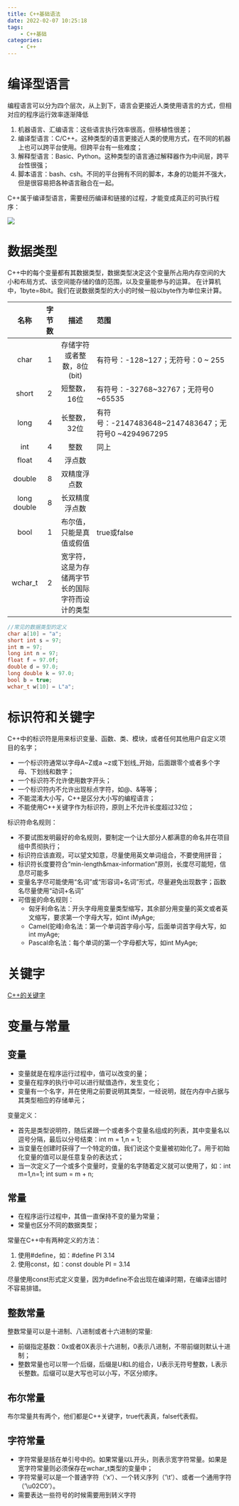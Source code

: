 ```yaml
---
title: C++基础语法
date: 2022-02-07 10:25:18
tags:
    - C++基础
categories:
    - C++
---
```


# 编译型语言
编程语言可以分为四个层次，从上到下，语言会更接近人类使用语言的方式，但相对应的程序运行效率逐渐降低

1. 机器语言、汇编语言：这些语言执行效率很高，但移植性很差；
2. 编译型语言：C/C++。这种类型的语言更接近人类的使用方式，在不同的机器上也可以跨平台使用。但跨平台有一些难度；
3. 解释型语言：Basic、Python。这种类型的语言通过解释器作为中间层，跨平台性很强；
4. 脚本语言：bash、csh。不同的平台拥有不同的脚本，本身的功能并不强大，但是很容易把各种语言融合在一起。


C++属于编译型语言，需要经历编译和链接的过程，才能变成真正的可执行程序：


![](https://my-hexo-blog-1308129409.cos.ap-beijing.myqcloud.com/C%2B%2B/%E7%BC%96%E8%AF%91%E8%BF%87%E7%A8%8B.png)

# 数据类型
C++中的每个变量都有其数据类型，数据类型决定这个变量所占用内存空间的大小和布局方式、该空间能存储的值的范围，以及变量能参与的运算。
在计算机中，1byte=8bit。我们在说数据类型的大小的时候一般以byte作为单位来计算。

|名称|字节数  |描述|范围|
|:--:|:--:|:--:|:--|
| char |1  |存储字符或者整数，8位(bit)|有符号：-128~127；无符号：0 ~ 255|
|short |2 |短整数，16位 |有符号：-32768~32767；无符号0 ~65535 |
|long |4 |长整数，32位 |有符号：-2147483648~2147483647；无符号0 ~4294967295 |
|int  | 4 | 整数 |  同上|
| float |4  | 浮点数 |  |
| double |8  | 双精度浮点数 |  |
|long double  |8  |长双精度浮点数  |  |
| bool | 1 | 布尔值，只能是真值或假值 | true或false |
|wchar_t  |2  |宽字符，这是为存储两字节长的国际字符而设计的类型  |  |

```CPP
//常见的数据类型的定义
char a[10] = "a";
short int s = 97;
int m = 97;
long int n = 97;
float f = 97.0f;
double d = 97.0;
long double k = 97.0;
bool b = true;
wchar_t w[10] = L"a";
```

# 标识符和关键字
C++中的标识符是用来标识变量、函数、类、模块，或者任何其他用户自定义项目的名字；

- 一个标识符通常以字母A~Z或a ~z或下划线_开始，后面跟零个或者多个字母、下划线和数字；
- 一个标识符不允许使用数字开头；
- 一个标识符内不允许出现标点字符，如@、&等等；
- 不能混淆大小写，C++是区分大小写的编程语言；
- 不能使用C++关键字作为标识符，原则上不允许长度超过32位；

标识符命名规则：

- 不要试图发明最好的命名规则，要制定一个让大部分人都满意的命名并在项目组中贯彻执行；
- 标识符应该直观，可以望文知意，尽量使用英文单词组合，不要使用拼音；
- 标识符长度要符合“min-length&max-information”原则，长度尽可能短，信息尽可能多
- 变量名字尽可能使用“名词”或“形容词+名词”形式，尽量避免出现数字；函数名尽量使用“动词+名词”
- 可借鉴的命名规则：
  - 匈牙利命名法：开头字母用变量类型缩写，其余部分用变量的英文或者英文缩写，要求第一个字母大写，如int iMyAge;
  - Camel(驼峰)命名法：第一个单词首字母小写，后面单词首字母大写，如int myAge;
  - Pascal命名法：每个单词的第一个字母都大写，如int MyAge;


# 关键字
[C++的关键字](https://en.cppreference.com/w/cpp/keyword)

# 变量与常量
## 变量 

- 变量就是在程序运行过程中，值可以改变的量；
- 变量在程序的执行中可以进行赋值造作，发生变化；
- 变量有一个名字，并在使用之前要说明其类型，一经说明，就在内存中占据与其类型相应的存储单元；

变量定义：

- 首先是类型说明符，随后紧跟一个或者多个变量名组成的列表，其中变量名以逗号分隔，最后以分号结束：int m = 1,n = 1;
- 当变量在创建时获得了一个特定的值，我们说这个变量被初始化了。用于初始化变量的值可以是任意复杂的表达式；
- 当一次定义了一个或多个变量时，变量的名字随着定义就可以使用了，如：int m=1,n=1; int sum = m + n;


## 常量

- 在程序运行过程中，其值一直保持不变的量为常量；
- 常量也区分不同的数据类型；

常量在C++中有两种定义的方法：

1. 使用#define，如：#define PI 3.14
2. 使用const，如：const double PI = 3.14


尽量使用const形式定义变量，因为#define不会出现在编译时期，在编译出错时不容易排错。


## 整数常量
整数常量可以是十进制、八进制或者十六进制的常量:

- 前缀指定基数：0x或者0X表示十六进制，0表示八进制，不带前缀则默认十进制；
- 整数常量也可以带一个后缀，后缀是U和L的组合，U表示无符号整数，L表示长整数。后缀可以是大写也可以小写，不区分顺序。

## 布尔常量
布尔常量共有两个，他们都是C++关键字，true代表真，false代表假。

## 字符常量

- 字符常量是括在单引号中的。如果常量以L开头，则表示宽字符常量。如果是宽字符常量则必须保存在wchar_t类型的变量中；
- 字符常量可以是一个普通字符（‘x’）、一个转义序列（’\t’）、或者一个通用字符（’\u02C0’）。
- 需要表达一些符号的时候需要用到转义字符